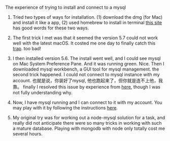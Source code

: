 The experience of trying to install and connect to a mysql

1. Tried two types of ways for installation. (1) download the dmg (for Mac) and install it like a app, (2) used homebrew to install in terminal [this site](https://www.cnblogs.com/chenmo-xpw/p/6102933.html) has good words for these two ways.


2. The first trick I met was that it seemed the version 5.7 could not work well with the latest macOS. It costed me one day to finally catch this [trap](https://devmarketer.io/learn/do-not-install-mysql-macos-sierra-how-to-fix/). too bad!


3. I then installed version 5.6. The install went well, and I could see mysql on Mac System Preference Pane. And it was running green. Nice. Then I downloaded mysql workbench, a GUI tool for mysql management. the second trick happened. I could not connect to mysql instance with my account. 也就是说，你装好了mysql, 他也跑起来了，但你就是连不上他，我靠。
    finally I resolved this issue by experience from [here](http://www.jb51.net/article/105668.htm), though I was not fully understanding why.

4. Now, I have mysql running and I can connect to it with my account. You may play with it by following the instructions [here](https://dev.mysql.com/doc/refman/5.6/en/selecting-all.html).

5. My original try was for working out a node-mysql solution for a task, and really did not anticipate there were so many tricks in working with such a mature database. Playing with mongodb with node only totally cost me several hours.
